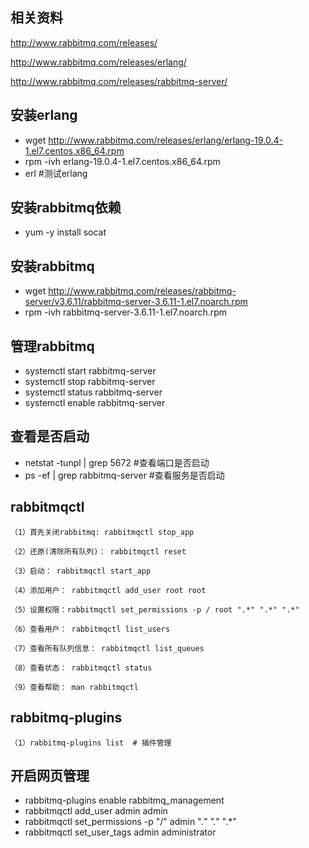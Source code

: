 ## 相关资料
http://www.rabbitmq.com/releases/

http://www.rabbitmq.com/releases/erlang/

http://www.rabbitmq.com/releases/rabbitmq-server/


## 安装erlang
- wget http://www.rabbitmq.com/releases/erlang/erlang-19.0.4-1.el7.centos.x86_64.rpm
- rpm -ivh erlang-19.0.4-1.el7.centos.x86_64.rpm
- erl #测试erlang

## 安装rabbitmq依赖
- yum -y install socat

## 安装rabbitmq
- wget http://www.rabbitmq.com/releases/rabbitmq-server/v3.6.11/rabbitmq-server-3.6.11-1.el7.noarch.rpm
- rpm -ivh rabbitmq-server-3.6.11-1.el7.noarch.rpm

## 管理rabbitmq
- systemctl start rabbitmq-server
- systemctl stop rabbitmq-server
- systemctl status rabbitmq-server
- systemctl enable rabbitmq-server

## 查看是否启动
- netstat -tunpl | grep 5672	#查看端口是否启动
- ps -ef | grep rabbitmq-server	#查看服务是否启动

## rabbitmqctl
```
（1）首先关闭rabbitmq: rabbitmqctl stop_app

（2）还原(清除所有队列)： rabbitmqctl reset

（3）启动： rabbitmqctl start_app

（4）添加用户： rabbitmqctl add_user root root

（5）设置权限：rabbitmqctl set_permissions -p / root ".*" ".*" ".*"

（6）查看用户： rabbitmqctl list_users

（7）查看所有队列信息： rabbitmqctl list_queues

（8）查看状态： rabbitmqctl status

（9）查看帮助： man rabbitmqctl
```

## rabbitmq-plugins

```
（1）rabbitmq-plugins list  # 插件管理
```

## 开启网页管理
- rabbitmq-plugins enable rabbitmq_management
- rabbitmqctl add_user admin admin
- rabbitmqctl set_permissions -p "/" admin ".*" ".*" ".*"
- rabbitmqctl set_user_tags admin administrator
